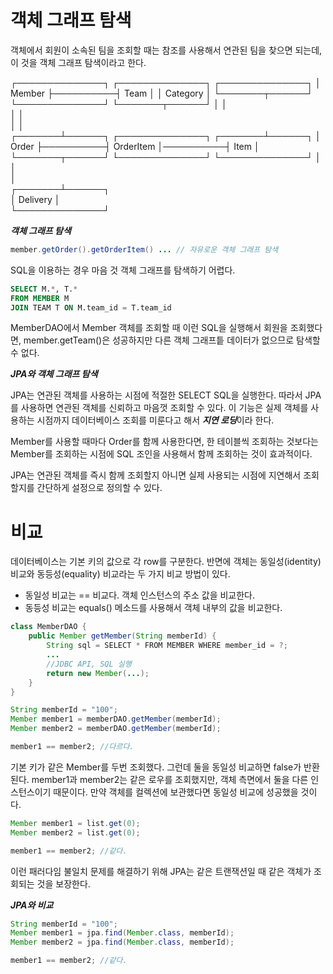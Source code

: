 # 객체 그래프 탐색
객체에서 회원이 소속된 팀을 조회할 때는 참조를 사용해서 연관된 팀을 찾으면
되는데, 이 것을 객체 그래프 탐색이라고 한다.

┌──────────────┐          ┌──────────────┐          ┌──────────────┐
│    Member    ├──────────┤     Team     │          │   Category   │
└───────┬──────┘          └──────────────┘          └───────┬──────┘
        │                                                   │       
        │                                                   │       
        │                                                   │       
┌───────┴──────┐          ┌──────────────┐          ┌───────┴──────┐
│    Order     ├──────────┤  OrderItem   │──────────┤     Item     │
└───────┬──────┘          └──────────────┘          └──────────────┘
        │                                                           
        │                                                           
        │                                                           
┌───────┴──────┐                                                    
│   Delivery   │                                                    
└──────────────┘                                                    

***객체 그래프 탐색***
~~~java
member.getOrder().getOrderItem() ... // 자유로운 객체 그래프 탐색
~~~
SQL을 이용하는 경우 마음 것 객체 그래프를 탐색하기 어렵다.
~~~sql
SELECT M.*, T.*
FROM MEMBER M
JOIN TEAM T ON M.team_id = T.team_id
~~~
MemberDAO에서 Member 객체를 조회할 때 이런 SQL을 실행해서 회원을 조회했다면,
member.getTeam()은 성공하지만 다른 객체 그래프틑 데이터가 없으므로 탐색할 수 없다.

***JPA와 객체 그래프 탐색***

JPA는 연관된 객체를 사용하는 시점에 적절한 SELECT SQL을 실행한다. 따라서 JPA를 사용하면
연관된 객체를 신뢰하고 마음껏 조회할 수 있다. 이 기능은 실제 객체를 사용하는 시점까지 데이터베이스 조회를
미룬다고 해서 ***지연 로딩***이라 한다.

Member를 사용할 때마다 Order를 함께 사용한다면, 한 테이블씩 조회하는 것보다는 Member를 조회하는 시점에
SQL 조인을 사용해서 함께 조회하는 것이 효과적이다.

JPA는 연관된 객체를 즉시 함께 조회할지 아니면 실제 사용되는 시점에 지연해서 조회할지를
간단하게 설정으로 정의할 수 있다. 

# 비교
데이터베이스는 기본 키의 값으로 각 row를 구분한다. 반면에 객체는 동일성(identity) 비교와
동등성(equality) 비교라는 두 가지 비교 방법이 있다.
* 동일성 비교는 == 비교다. 객체 인스턴스의 주소 값을 비교한다.
* 동등성 비교는 equals() 메소드를 사용해서 객체 내부의 값을 비교한다.
~~~java
class MemberDAO {
    public Member getMember(String memberId) {
        String sql = SELECT * FROM MEMBER WHERE member_id = ?;
        ...
        //JDBC API, SQL 실행
        return new Member(...);
    }
}

String memberId = "100";
Member member1 = memberDAO.getMember(memberId);
Member member2 = memberDAO.getMember(memberId);

member1 == member2; //다르다.
~~~
기본 키가 같은 Member를 두번 조회했다. 그런데 둘을 동일성 비교하면 false가 반환된다.
member1과 member2는 같은 로우를 조회했지만, 객체 측면에서 둘을 다른 인스턴스이기 때문이다.
만약 객체를 컬렉션에 보관했다면 동일성 비교에 성공했을 것이다.
~~~java
Member member1 = list.get(0);
Member member2 = list.get(0);

member1 == member2; //같다.
~~~
이런 패러다임 불일치 문제를 해결하기 위해 JPA는 같은 트랜잭션일 때 같은 객체가 조회되는 것을 보장한다.

***JPA와 비교***
~~~java
String memberId = "100";
Member member1 = jpa.find(Member.class, memberId);
Member member2 = jpa.find(Member.class, memberId);

member1 == member2; //같다.
~~~
